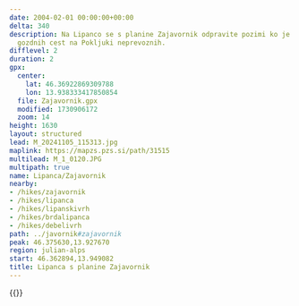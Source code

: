 ```yaml
---
date: 2004-02-01 00:00:00+00:00
delta: 340
description: Na Lipanco se s planine Zajavornik odpravite pozimi ko je večina ostalih
  gozdnih cest na Pokljuki neprevoznih.
difflevel: 2
duration: 2
gpx:
  center:
    lat: 46.36922869309788
    lon: 13.938333417850854
  file: Zajavornik.gpx
  modified: 1730906172
  zoom: 14
height: 1630
layout: structured
lead: M_20241105_115313.jpg
maplink: https://mapzs.pzs.si/path/31515
multilead: M_1_0120.JPG
multipath: true
name: Lipanca/Zajavornik
nearby:
- /hikes/zajavornik
- /hikes/lipanca
- /hikes/lipanskivrh
- /hikes/brdalipanca
- /hikes/debelivrh
path: ../javornik#zajavornik
peak: 46.375630,13.927670
region: julian-alps
start: 46.362894,13.949082
title: Lipanca s planine Zajavornik
---
```

{{<hike-details description="True">}}
